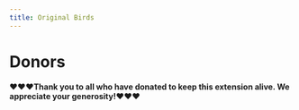 ```yaml
---
title: Original Birds
---
```


<style>
	ul {
		list-style: none;
		padding-left: 1em;
	}

	ul[id^="gold"] > li:before {
		content: "💛";
		background-color: #1d9bf0;
		padding: 3px;
		margin-right: 0.1em;
	}

	ul[id^="silver"] > li:before {
		content: "🤍";
		background-color: #1d9bf0;
		padding: 3px;
		margin-right: 0.1em;
	}

	ul[id^="bronze"] > li:before {
		content: "🧡";
		background-color: #1d9bf0;
		padding: 3px;
		margin-right: 0.1em;
	}

	ul[id^="donor"] > li:before {
		content: "❤️";
		background-color: #1d9bf0;
		padding: 3px;
		margin-right: 0.1em;
	}
</style>

# Donors

**❤️❤️❤️Thank you to all who have donated to keep this extension alive. We appreciate your generosity!❤️❤️❤️**

<ul id="gold-list" style="margin: 0;">
</ul>
<ul id="silver-list" style="margin: 0;">
</ul>
<ul id="bronze-list" style="margin: 0;">
</ul>
<ul id="donor-list" style="margin: 0;">
</ul>

<script>
	const url = "https://original-birds.pages.dev/supporters.json";

	// Fetch the JSON data from the URL
	fetch(url).then(response => response.json()).then(data => {

		if (typeof data.supporters === 'undefined') {

			console.error("Supporters undefined!");
			return;
		}

		// Get the container element to display the list
		const gold = document.getElementById("gold-list");
		const silver = document.getElementById("silver-list");
		const bronze = document.getElementById("bronze-list");
		const container = document.getElementById("donor-list");

		// Extract the list of supporters from the JSON data
		const supporters = data.supporters;
		// Loop through the list of supporters and create a list item for each one
		for (const handle of Object.keys(supporters)) {

			const donor = supporters[handle];

			let the_list;

			const donorType = donor.type;
			if (donorType === "subscriber") {

				const tier = donor.tier;
				if (tier === "gold") {

					the_list = gold;
				}
				else if (tier === "silver") {

					the_list = silver;
				}
				else if (tier === "bronze") {

					the_list = bronze;
				}
				else {

					console.error("Invalid tier [" + tier + "]");
					continue;
				}
			}
			else if (donorType === "donor") {

				the_list = container;
			}
			else {

				continue;
			}

			const listItem = document.createElement("li");
			const linkElement = document.createElement("a");
			linkElement.href = "https://twitter.com/" + handle;
			linkElement.textContent = "@" + handle;
			listItem.appendChild(linkElement);
			the_list.appendChild(listItem);
		}
	})
	.catch(error => console.error(error));
</script>
